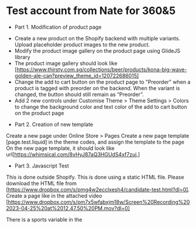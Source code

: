 # Test account from Nate for 360&5

* Part 1. Modification of product page

- Create a new product on the Shopify backend with multiple variants. Upload placeholder product images to the new product.
- Modify the product image gallery on the product page using GlideJS library
- The product image gallery should look like [https://www.thirsty.com.sg/collections/beer/products/kona-big-wave-golden-ale-can?preview_theme_id=120722686015]
- Change the add to cart button on the product page to "Preorder" when a product is tagged with preorder on the backend. When the variant is changed, the button should still remain as “Preorder”.
- Add 2 new controls under Customise Theme > Theme Settings > Colors to change the background color and text color of the add to cart button on the product page

* Part 2. Creation of new template

Create a new page under Online Store > Pages
Create a new page template [page.test.liquid] in the theme codes, and assign the template to the page
On the new page template, it should look like url[https://whimsical.com/8vHyJ87aQ3HGUdS4xf7zuj.]

* Part 3. Javascript Test

This is done outside Shopify. This is done using a static HTML file.
Please download the HTML file from [https://www.dropbox.com/s/pmg4w2ecclxesh4/candidate-test.html?dl=0]. 
Create a page like in the attached video [https://www.dropbox.com/s/pm7x5wfabxjm18w/Screen%20Recording%202023-04-25%20at%2012.47.50%20PM.mov?dl=0]

There is a sports variable in the <script> that has an array of objects.
The object contains the information of the sport.

Follow the instruction below:

1. Add radio buttons for user to select a sport. The question is "What do you want to do for sport activity today?"
2. A box for each sport
3. On selecting the radio button, change the background color of the box to bg_color of selected sport.
4. Animate "box Me" to move to selected sport box.
5. Display the selected sport name below the box.
6. Display list of equipments for the selected sport below the selected sport name text.

In this file, you will find jQuery and Vue script that's commented.
You have to do it using vanilla javascript and jquery.
If you can do it using Vue JS, it is a plus.

We need 3 HTML files in total. 

1 using vanilla JS
1 using jquery
1 using Vue
